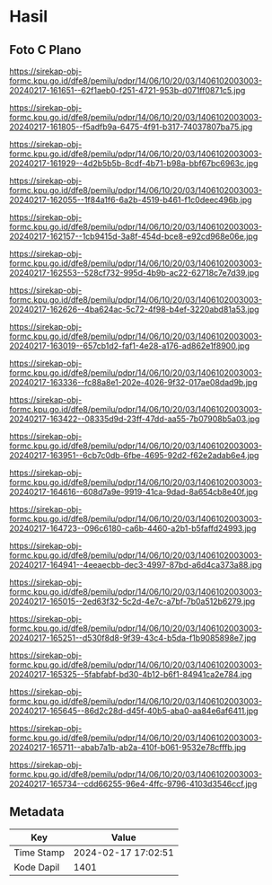 # Hasil

## Foto C Plano

https://sirekap-obj-formc.kpu.go.id/dfe8/pemilu/pdpr/14/06/10/20/03/1406102003003-20240217-161651--62f1aeb0-f251-4721-953b-d071ff0871c5.jpg

https://sirekap-obj-formc.kpu.go.id/dfe8/pemilu/pdpr/14/06/10/20/03/1406102003003-20240217-161805--f5adfb9a-6475-4f91-b317-74037807ba75.jpg

https://sirekap-obj-formc.kpu.go.id/dfe8/pemilu/pdpr/14/06/10/20/03/1406102003003-20240217-161929--4d2b5b5b-8cdf-4b71-b98a-bbf67bc6963c.jpg

https://sirekap-obj-formc.kpu.go.id/dfe8/pemilu/pdpr/14/06/10/20/03/1406102003003-20240217-162055--1f84a1f6-6a2b-4519-b461-f1c0deec496b.jpg

https://sirekap-obj-formc.kpu.go.id/dfe8/pemilu/pdpr/14/06/10/20/03/1406102003003-20240217-162157--1cb9415d-3a8f-454d-bce8-e92cd968e06e.jpg

https://sirekap-obj-formc.kpu.go.id/dfe8/pemilu/pdpr/14/06/10/20/03/1406102003003-20240217-162553--528cf732-995d-4b9b-ac22-62718c7e7d39.jpg

https://sirekap-obj-formc.kpu.go.id/dfe8/pemilu/pdpr/14/06/10/20/03/1406102003003-20240217-162626--4ba624ac-5c72-4f98-b4ef-3220abd81a53.jpg

https://sirekap-obj-formc.kpu.go.id/dfe8/pemilu/pdpr/14/06/10/20/03/1406102003003-20240217-163019--657cb1d2-faf1-4e28-a176-ad862e1f8900.jpg

https://sirekap-obj-formc.kpu.go.id/dfe8/pemilu/pdpr/14/06/10/20/03/1406102003003-20240217-163336--fc88a8e1-202e-4026-9f32-017ae08dad9b.jpg

https://sirekap-obj-formc.kpu.go.id/dfe8/pemilu/pdpr/14/06/10/20/03/1406102003003-20240217-163422--08335d9d-23ff-47dd-aa55-7b07908b5a03.jpg

https://sirekap-obj-formc.kpu.go.id/dfe8/pemilu/pdpr/14/06/10/20/03/1406102003003-20240217-163951--6cb7c0db-6fbe-4695-92d2-f62e2adab6e4.jpg

https://sirekap-obj-formc.kpu.go.id/dfe8/pemilu/pdpr/14/06/10/20/03/1406102003003-20240217-164616--608d7a9e-9919-41ca-9dad-8a654cb8e40f.jpg

https://sirekap-obj-formc.kpu.go.id/dfe8/pemilu/pdpr/14/06/10/20/03/1406102003003-20240217-164723--096c6180-ca6b-4460-a2b1-b5faffd24993.jpg

https://sirekap-obj-formc.kpu.go.id/dfe8/pemilu/pdpr/14/06/10/20/03/1406102003003-20240217-164941--4eeaecbb-dec3-4997-87bd-a6d4ca373a88.jpg

https://sirekap-obj-formc.kpu.go.id/dfe8/pemilu/pdpr/14/06/10/20/03/1406102003003-20240217-165015--2ed63f32-5c2d-4e7c-a7bf-7b0a512b6279.jpg

https://sirekap-obj-formc.kpu.go.id/dfe8/pemilu/pdpr/14/06/10/20/03/1406102003003-20240217-165251--d530f8d8-9f39-43c4-b5da-f1b9085898e7.jpg

https://sirekap-obj-formc.kpu.go.id/dfe8/pemilu/pdpr/14/06/10/20/03/1406102003003-20240217-165325--5fabfabf-bd30-4b12-b6f1-84941ca2e784.jpg

https://sirekap-obj-formc.kpu.go.id/dfe8/pemilu/pdpr/14/06/10/20/03/1406102003003-20240217-165645--86d2c28d-d45f-40b5-aba0-aa84e6af6411.jpg

https://sirekap-obj-formc.kpu.go.id/dfe8/pemilu/pdpr/14/06/10/20/03/1406102003003-20240217-165711--abab7a1b-ab2a-410f-b061-9532e78cfffb.jpg

https://sirekap-obj-formc.kpu.go.id/dfe8/pemilu/pdpr/14/06/10/20/03/1406102003003-20240217-165734--cdd66255-96e4-4ffc-9796-4103d3546ccf.jpg


## Metadata

| Key        | Value               |
| ---------- | ------------------- |
| Time Stamp | 2024-02-17 17:02:51 |
| Kode Dapil | 1401                |



